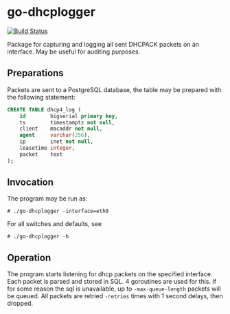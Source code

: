 # go-dhcplogger

[![Build Status](https://drone.srv.kojedz.in/api/badges/krichy/go-dhcplogger/status.svg)](https://drone.srv.kojedz.in/krichy/go-dhcplogger)

Package for capturing and logging all sent DHCPACK packets on an interface. May be useful for auditing purposes.

## Preparations

Packets are sent to a PostgreSQL database, the table may be prepared with the following statement:

```sql
CREATE TABLE dhcp4_log (
    id        bigserial primary key,
    ts        timestamptz not null,
    client    macaddr not null,
    agent     varchar(256),
    ip        inet not null,
    leasetime integer,
    packet    text
);
```

## Invocation

The program may be run as:

```shell
# ./go-dhcplogger -interface=eth0
```

For all switches and defaults, see
```shell
# ./go-dhcplogger -h
```

## Operation

The program starts listening for dhcp packets on the specified interface. Each packet is parsed and stored in SQL. 4 goroutines are used for this. If for some reason the sql is unavailable, up to `-max-queue-length` packets will be queued. All packets are retried `-retries` times with 1 second delays, then dropped.

